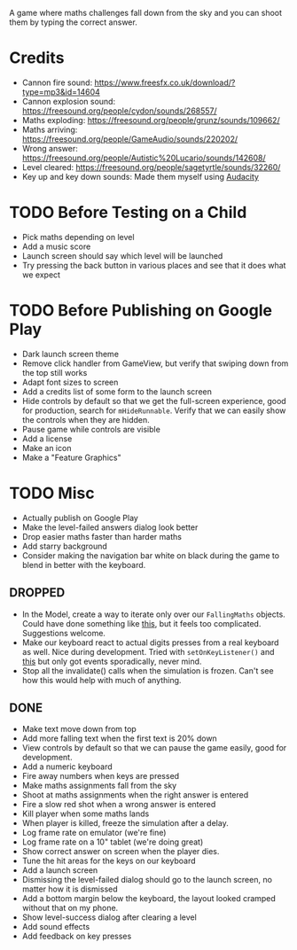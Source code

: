 A game where maths challenges fall down from the sky and you can shoot
them by typing the correct answer.

# Credits
* Cannon fire sound: <https://www.freesfx.co.uk/download/?type=mp3&id=14604>
* Cannon explosion sound: <https://freesound.org/people/cydon/sounds/268557/>
* Maths exploding: <https://freesound.org/people/grunz/sounds/109662/>
* Maths arriving: <https://freesound.org/people/GameAudio/sounds/220202/>
* Wrong answer: <https://freesound.org/people/Autistic%20Lucario/sounds/142608/>
* Level cleared: <https://freesound.org/people/sagetyrtle/sounds/32260/>
* Key up and key down sounds: Made them myself using
  [Audacity](https://www.audacityteam.org/download/)

# TODO Before Testing on a Child
* Pick maths depending on level
* Add a music score
* Launch screen should say which level will be launched
* Try pressing the back button in various places and see that it does
  what we expect

# TODO Before Publishing on Google Play
* Dark launch screen theme
* Remove click handler from GameView, but verify that swiping down from
  the top still works
* Adapt font sizes to screen
* Add a credits list of some form to the launch screen
* Hide controls by default so that we get the full-screen experience,
  good for production, search for `mHideRunnable`. Verify that we can
  easily show the controls when they are hidden.
* Pause game while controls are visible
* Add a license
* Make an icon
* Make a "Feature Graphics"

# TODO Misc
* Actually publish on Google Play
* Make the level-failed answers dialog look better
* Drop easier maths faster than harder maths
* Add starry background
* Consider making the navigation bar white on black during the game to
  blend in better with the keyboard.

## DROPPED
* In the Model, create a way to iterate only over our `FallingMaths`
  objects. Could have done something like
  [this](https://codereview.stackexchange.com/a/112111/159546), but it
  feels too complicated. Suggestions welcome.
* Make our keyboard react to actual digits presses from a real keyboard
  as well. Nice during development. Tried with `setOnKeyListener()` and
  [this](https://stackoverflow.com/a/26567134/473672) but only got
  events sporadically, never mind.
* Stop all the invalidate() calls when the simulation is frozen. Can't
  see how this would help with much of anything.

## DONE
* Make text move down from top
* Add more falling text when the first text is 20% down
* View controls by default so that we can pause the game easily, good
  for development.
* Add a numeric keyboard
* Fire away numbers when keys are pressed
* Make maths assignments fall from the sky
* Shoot at maths assignments when the right answer is entered
* Fire a slow red shot when a wrong answer is entered
* Kill player when some maths lands
* When player is killed, freeze the simulation after a delay.
* Log frame rate on emulator (we're fine)
* Log frame rate on a 10" tablet (we're doing great)
* Show correct answer on screen when the player dies.
* Tune the hit areas for the keys on our keyboard
* Add a launch screen
* Dismissing the level-failed dialog should go to the launch screen, no
  matter how it is dismissed
* Add a bottom margin below the keyboard, the layout looked cramped
  without that on my phone.
* Show level-success dialog after clearing a level
* Add sound effects
* Add feedback on key presses
